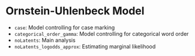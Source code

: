 # Ornstein-Uhlenbeck Model
* `case`: Model controlling for case marking
* `categorical_order_gamma`: Model controlling for categorical word order
* `noLatents`: Main analysis
* `noLatents_logodds_approx`: Estimating marginal likelihood

